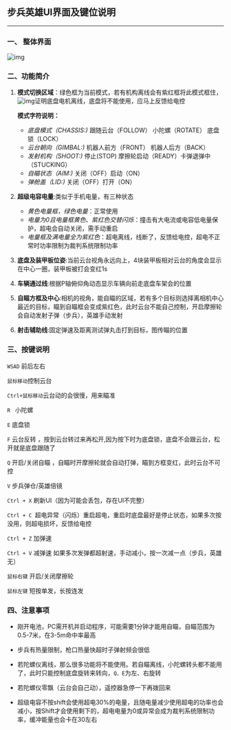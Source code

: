 ## 步兵英雄UI界面及键位说明

------------------

### 一、 整体界面

![img](https://gitee.com/Wang-Zhi-Xin-Hub/at_-rm24_-ui/raw/gitee/%E6%95%B4%E4%BD%93UI.png)

### 二、功能简介

1.   **模式切换区域**：绿色框为当前模式，若有机构离线会有紫红框将此模式框住，![img](https://gitee.com/Wang-Zhi-Xin-Hub/at_-rm24_-ui/raw/gitee/%E5%BA%95%E7%9B%98%E7%A6%BB%E7%BA%BF.png)证明底盘电机离线，底盘将不能使用，应马上反馈给电控

      **模式字符说明：**

     *   *底盘模式（CHASSIS:)* 跟随云台（FOLLOW）  小陀螺（ROTATE） 底盘锁（LOCK）
     *   *云台朝向（GIMBAL:)* 机器人前方（FRONT） 机器人后方（BACK）
      *   *发射机构（SHOOT:)* 停止(STOP)    摩擦轮启动（READY）卡弹退弹中（STUCKING）
      *   *自瞄状态（AIM:)* 关闭（OFF）启动（ON）
      *   *弹舱盖（LID:)* 关闭（OFF）打开（ON）

  2.    **超级电容电量**:类似于手机电量，有三种状态

        *    *黄色电量框，绿色电量*：正常使用
        *    *电量为0且电量框黄色、紫红色交替闪烁*：撞击有大电流或电容低电量保护，超电会自动关闭，需手动重启
        *    *电量框及满电量全为紫红色*：超电离线，线断了，反馈给电控，超电不正常时功率限制为裁判系统限制功率

3.    **底盘及装甲板位姿**:当前云台视角永远向上，4块装甲板相对云台的角度会显示在中心一圈，装甲板被打会变红1s

4.    **车辆通过线**:根据P轴俯仰角动态显示车辆向前走底盘车架会的位置

5.    **自瞄方框及中心**:相机的视角，能自瞄的区域，若有多个目标则选择离相机中心最近的目标，瞄到自瞄框会变成紫红色，此时云台不能自己控制，开启摩擦轮会自动发射子弹（步兵），英雄手动发射

6.    **射击辅助线**:固定弹速及距离测试弹丸击打到目标，图传瞄的位置

### 三、按键说明

`WSAD` 前后左右

`鼠标移动`控制云台

`Ctrl+鼠标移动`云台动的会很慢，用来瞄准

`R `  小陀螺  

`E`  底盘锁

`F`  云台反转 ，按到云台转过来再松开,因为按下时为底盘锁，底盘不会跟云台，松开就是底盘跟随了

`Q`  开启/关闭自瞄 ，自瞄时开摩擦轮就会自动打弹，瞄到方框变红，此时云台不可控

`V`  步兵弹仓/英雄倍镜

`Ctrl + X`  刷新UI（因为可能会丢包，存在UI不完整）

`Ctrl + C `超电异常（闪烁）重启超电，重启时底盘最好是停止状态，如果多次按没用，则超电损坏，反馈给电控

`Ctrl + Z` 加弹速

`Ctrl + V` 减弹速 如果多次发弹都超射速，手动减小，按一次减一点（步兵，英雄无）

`鼠标右键`  开启/关闭摩擦轮

`鼠标左键`  短按单发，长按连发

### 四、注意事项

*   刚开电池，PC需开机并启动程序，可能需要1分钟才能用自瞄，自瞄范围为0.5-7米，在3-5m命中率最高

*   步兵有热量限制，枪口热量快超时子弹射频会很低

*   若陀螺仪离线，那么很多功能将不能使用。若自瞄离线，小陀螺转头都不能用了，此时只能控制底盘旋转来转向，`Q、E`为左、右旋转

*   若陀螺仪零飘（云台会自己动），遥控器急停一下再拨回来

*   超级电容不按shift会使用超电30%的电量，且随电量减少使用超电的功率也会减小，按Shift才会使用剩下的，超电电量为0或异常会成为裁判系统限制功率，缓冲能量也会卡在30左右

    
